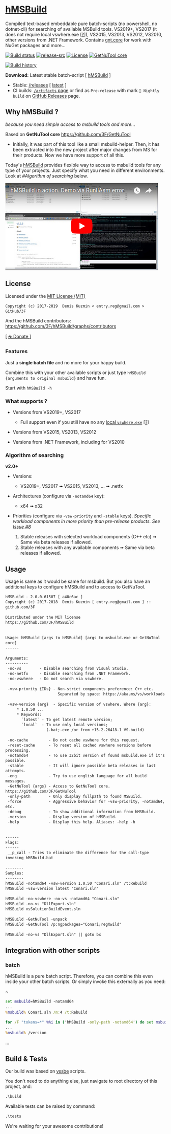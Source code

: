 # [hMSBuild](https://github.com/3F/hMSBuild)

Compiled text-based embeddable pure batch-scripts (no powershell, no dotnet-cli) for searching of available MSBuild tools. VS2019+, VS2017 (it does not require local vswhere.exe [[?](https://github.com/Microsoft/vswhere/issues/41)]), VS2015, VS2013, VS2012, VS2010, other versions from .NET Framework. Contains [gnt.core](https://github.com/3F/GetNuTool) for work with NuGet packages and more...


[![Build status](https://ci.appveyor.com/api/projects/status/tusiutft7a0ei109/branch/master?svg=true)](https://ci.appveyor.com/project/3Fs/hmsbuild/branch/master) [![release-src](https://img.shields.io/github/release/3F/hMSBuild.svg)](https://github.com/3F/hMSBuild/releases/latest) [![License](https://img.shields.io/badge/License-MIT-74A5C2.svg)](https://github.com/3F/hMSBuild/blob/master/License.txt)
[![GetNuTool core](https://img.shields.io/badge/GetNuTool-v1.7-93C10B.svg)](https://github.com/3F/GetNuTool)

[![Build history](https://buildstats.info/appveyor/chart/3Fs/hmsbuild?buildCount=15&includeBuildsFromPullRequest=true&showStats=true)](https://ci.appveyor.com/project/3Fs/hmsbuild/history)

**Download:** Latest stable batch-script [ [hMSBuild](https://3F.github.io/hMSBuild/releases/latest/) ]
* Stable: [/releases](https://github.com/3F/hMSBuild/releases) [ [latest](https://github.com/3F/hMSBuild/releases/latest) ]
* CI builds: [`/artifacts` page](https://ci.appveyor.com/project/3Fs/hmsbuild/history) or find as `Pre-release` with mark `🎲 Nightly build` on [GitHub Releases](https://github.com/3F/hMSBuild/releases) page.


## Why hMSBuild ?

*because you need simple access to msbuild tools and more...* 

Based on **GetNuTool core** https://github.com/3F/GetNuTool

* Initially, it was part of this tool like a small msbuild-helper. Then, it has been extracted into the new project after major changes from MS for their products. Now we have more support of all this.

Today's [hMSBuild](https://github.com/3F/hMSBuild) provides flexible way to access to msbuild tools for any type of your projects. Just specify what you need in different environments. Look at *#Algorithm of searching* below.

[![{Screencast - hMSBuild in action. Demo via RunIlAsm error}](https://raw.githubusercontent.com/3F/hMSBuild/master/resources/screencast_hMSBuild_in_action.jpg)](https://www.youtube.com/watch?v=zUejJ4vUPGw&t=10)

## License

Licensed under the [MIT License (MIT)](https://github.com/3F/hMSBuild/blob/master/License.txt)

```
Copyright (c) 2017-2019  Denis Kuzmin < entry.reg@gmail.com > GitHub/3F
```
And the hMSBuild contributors: https://github.com/3F/hMSBuild/graphs/contributors

[ [ ☕ Donate ](https://3F.github.com/Donation/) ]


### Features

Just a **single batch file** and no more for your happy build. 

Combine this with your other available scripts or just type `hMSBuild {arguments to original msbuild}` and have fun.

Start with `hMSBuild -h`

### What supports ?

* Versions from VS2019+, VS2017 
    * Full support even if you still have no any [local `vswhere.exe`](https://github.com/Microsoft/vswhere/issues/41) [[?](https://github.com/Microsoft/vswhere/issues/41)]
    
* Versions from VS2015, VS2013, VS2012
* Versions from .NET Framework, including for VS2010

### Algorithm of searching

**v2.0+**

* Versions: 
  * VS2019+, VS2017 ➟ VS2015, VS2013, ... ➟ .netfx
* Architectures (configure via `-notamd64` key): 
  * x64 ➟ x32
* Priorities (configure via `-vsw-priority` and `-stable` keys). *Specific workload components in more priority than pre-release products. See [Issue #8](https://github.com/3F/hMSBuild/issues/8)*

  1. Stable releases with selected workload components (C++ etc) ➟ Same via beta releases if allowed.
  1. Stable releases with any available components ➟ Same via beta releases if allowed.

## Usage

Usage is same as it would be same for msbuild. But you also have an additional keys to configure hMSBuild and to access to GetNuTool.

```
hMSBuild - 2.0.0.61507 [ a40c6ac ]
Copyright (c) 2017-2018  Denis Kuzmin [ entry.reg@gmail.com ] :: github.com/3F

Distributed under the MIT license
https://github.com/3F/hMSBuild


Usage: hMSBuild [args to hMSBuild] [args to msbuild.exe or GetNuTool core]
------

Arguments:
----------
 -no-vs        - Disable searching from Visual Studio.
 -no-netfx     - Disable searching from .NET Framework.
 -no-vswhere   - Do not search via vswhere.

 -vsw-priority {IDs} - Non-strict components preference: C++ etc.
                       Separated by space: https://aka.ms/vs/workloads

 -vsw-version {arg}  - Specific version of vswhere. Where {arg}:
     * 1.0.50 ...
     * Keywords:
       `latest` - To get latest remote version;
       `local`  - To use only local versions;
                  (.bat;.exe /or from +15.2.26418.1 VS-build)

 -no-cache         - Do not cache vswhere for this request.
 -reset-cache      - To reset all cached vswhere versions before processing.
 -notamd64         - To use 32bit version of found msbuild.exe if it's possible.
 -stable           - It will ignore possible beta releases in last attempts.
 -eng              - Try to use english language for all build messages.
 -GetNuTool {args} - Access to GetNuTool core. https://github.com/3F/GetNuTool
 -only-path        - Only display fullpath to found MSBuild.
 -force            - Aggressive behavior for -vsw-priority, -notamd64, etc.
 -debug            - To show additional information from hMSBuild.
 -version          - Display version of hMSBuild.
 -help             - Display this help. Aliases: -help -h


------
Flags:
------
 __p_call - Tries to eliminate the difference for the call-type invoking hMSBuild.bat

--------
Samples:
--------
hMSBuild -notamd64 -vsw-version 1.0.50 "Conari.sln" /t:Rebuild
hMSBuild -vsw-version latest "Conari.sln"

hMSBuild -no-vswhere -no-vs -notamd64 "Conari.sln"
hMSBuild -no-vs "DllExport.sln"
hMSBuild vsSolutionBuildEvent.sln

hMSBuild -GetNuTool -unpack
hMSBuild -GetNuTool /p:ngpackages="Conari;regXwild"

hMSBuild -no-vs "DllExport.sln" || goto bx
```

## Integration with other scripts

### batch

hMSBuild is a pure batch script. Therefore, you can combine this even inside your other batch scripts. Or simply invoke this externally as you need:

~

```bat
set msbuild=hMSBuild -notamd64
...
%msbuild% Conari.sln /m:4 /t:Rebuild
```

```bat
for /F "tokens=*" %%i in ('hMSBuild -only-path -notamd64') do set msbuild="%%i"
...
%msbuild% /version
```

...


## Build & Tests

Our build was based on [vssbe](https://github.com/3F/vsSolutionBuildEvent) scripts. 

You don't need to do anything else, just navigate to root directory of this project, and:

```bat
.\build
```

Available tests can be raised by command:

```bat
.\tests
```

We're waiting for your awesome contributions!